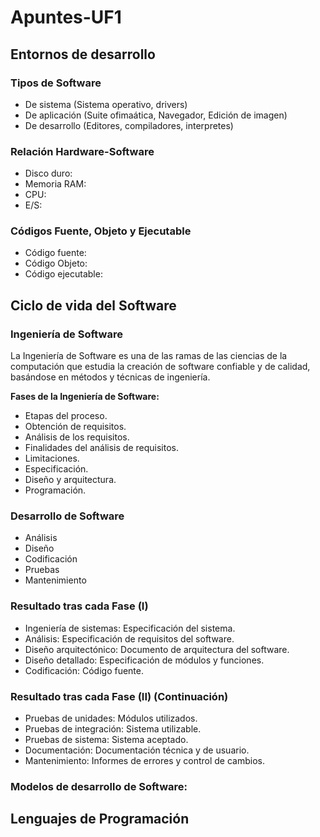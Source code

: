 # Apuntes-UF1

## Entornos de desarrollo

### Tipos de Software 
  - De sistema (Sistema operativo, drivers)
  - De aplicación (Suite ofimaática, Navegador, Edición de imagen)
  - De desarrollo (Editores, compiladores, interpretes)
### Relación Hardware-Software
  - Disco duro:
  - Memoria RAM:
  - CPU:
  - E/S:
### Códigos Fuente, Objeto y Ejecutable
  - Código fuente:
  - Código Objeto:
  - Código ejecutable: 
## Ciclo de vida del Software
### Ingeniería de Software
La Ingeniería de Software es una de las ramas de las ciencias de la computación que estudia la creación de software confiable y de calidad, basándose en métodos y técnicas de ingeniería. 

**Fases de la Ingeniería de Software:**
  - Etapas del proceso.
  - Obtención de requisitos.
  - Análisis de los requisitos. 
  - Finalidades del análisis de requisitos. 
  - Limitaciones. 
  - Especificación. 
  -  Diseño y arquitectura. 
  - Programación.
### Desarrollo de Software
  - Análisis
  - Diseño
  - Codificación
  - Pruebas
  - Mantenimiento
### Resultado tras cada Fase (I)
  - Ingeniería de sistemas: Especificación del sistema.
  - Análisis: Especificación de requisitos del software.
  - Diseño arquitectónico: Documento de arquitectura del software.
  - Diseño detallado: Especificación de módulos y funciones.
  - Codificación: Código fuente.
### Resultado tras cada Fase (II) (Continuación)
  - Pruebas de unidades: Módulos utilizados.
  - Pruebas de integración: Sistema utilizable.
  - Pruebas de sistema: Sistema aceptado.
  - Documentación: Documentación técnica y de usuario.
  - Mantenimiento: Informes de errores y control de cambios.
### Modelos de desarrollo de Software:




## Lenguajes de Programación

